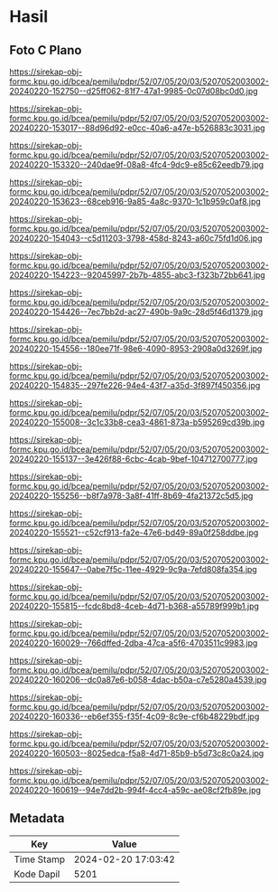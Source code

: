 # Hasil

## Foto C Plano

https://sirekap-obj-formc.kpu.go.id/bcea/pemilu/pdpr/52/07/05/20/03/5207052003002-20240220-152750--d25ff062-81f7-47a1-9985-0c07d08bc0d0.jpg

https://sirekap-obj-formc.kpu.go.id/bcea/pemilu/pdpr/52/07/05/20/03/5207052003002-20240220-153017--88d96d92-e0cc-40a6-a47e-b526883c3031.jpg

https://sirekap-obj-formc.kpu.go.id/bcea/pemilu/pdpr/52/07/05/20/03/5207052003002-20240220-153320--240dae9f-08a8-4fc4-9dc9-e85c62eedb79.jpg

https://sirekap-obj-formc.kpu.go.id/bcea/pemilu/pdpr/52/07/05/20/03/5207052003002-20240220-153623--68ceb916-9a85-4a8c-9370-1c1b959c0af8.jpg

https://sirekap-obj-formc.kpu.go.id/bcea/pemilu/pdpr/52/07/05/20/03/5207052003002-20240220-154043--c5d11203-3798-458d-8243-a60c75fd1d06.jpg

https://sirekap-obj-formc.kpu.go.id/bcea/pemilu/pdpr/52/07/05/20/03/5207052003002-20240220-154223--92045997-2b7b-4855-abc3-f323b72bb641.jpg

https://sirekap-obj-formc.kpu.go.id/bcea/pemilu/pdpr/52/07/05/20/03/5207052003002-20240220-154426--7ec7bb2d-ac27-490b-9a9c-28d5f46d1379.jpg

https://sirekap-obj-formc.kpu.go.id/bcea/pemilu/pdpr/52/07/05/20/03/5207052003002-20240220-154556--180ee71f-98e6-4090-8953-2908a0d3269f.jpg

https://sirekap-obj-formc.kpu.go.id/bcea/pemilu/pdpr/52/07/05/20/03/5207052003002-20240220-154835--297fe226-94e4-43f7-a35d-3f897f450356.jpg

https://sirekap-obj-formc.kpu.go.id/bcea/pemilu/pdpr/52/07/05/20/03/5207052003002-20240220-155008--3c1c33b8-cea3-4861-873a-b595269cd39b.jpg

https://sirekap-obj-formc.kpu.go.id/bcea/pemilu/pdpr/52/07/05/20/03/5207052003002-20240220-155137--3e426f88-6cbc-4cab-9bef-104712700777.jpg

https://sirekap-obj-formc.kpu.go.id/bcea/pemilu/pdpr/52/07/05/20/03/5207052003002-20240220-155256--b8f7a978-3a8f-41ff-8b69-4fa21372c5d5.jpg

https://sirekap-obj-formc.kpu.go.id/bcea/pemilu/pdpr/52/07/05/20/03/5207052003002-20240220-155521--c52cf913-fa2e-47e6-bd49-89a0f258ddbe.jpg

https://sirekap-obj-formc.kpu.go.id/bcea/pemilu/pdpr/52/07/05/20/03/5207052003002-20240220-155647--0abe7f5c-11ee-4929-9c9a-7efd808fa354.jpg

https://sirekap-obj-formc.kpu.go.id/bcea/pemilu/pdpr/52/07/05/20/03/5207052003002-20240220-155815--fcdc8bd8-4ceb-4d71-b368-a55789f999b1.jpg

https://sirekap-obj-formc.kpu.go.id/bcea/pemilu/pdpr/52/07/05/20/03/5207052003002-20240220-160029--766dffed-2dba-47ca-a5f6-4703511c9983.jpg

https://sirekap-obj-formc.kpu.go.id/bcea/pemilu/pdpr/52/07/05/20/03/5207052003002-20240220-160206--dc0a87e6-b058-4dac-b50a-c7e5280a4539.jpg

https://sirekap-obj-formc.kpu.go.id/bcea/pemilu/pdpr/52/07/05/20/03/5207052003002-20240220-160336--eb6ef355-f35f-4c09-8c9e-cf6b48229bdf.jpg

https://sirekap-obj-formc.kpu.go.id/bcea/pemilu/pdpr/52/07/05/20/03/5207052003002-20240220-160503--8025edca-f5a8-4d71-85b9-b5d73c8c0a24.jpg

https://sirekap-obj-formc.kpu.go.id/bcea/pemilu/pdpr/52/07/05/20/03/5207052003002-20240220-160619--94e7dd2b-994f-4cc4-a59c-ae08cf2fb89e.jpg


## Metadata

| Key        | Value               |
| ---------- | ------------------- |
| Time Stamp | 2024-02-20 17:03:42 |
| Kode Dapil | 5201                |



